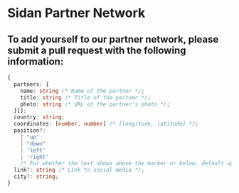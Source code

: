 # Sidan Partner Network

## To add yourself to our partner network, please submit a pull request with the following information:

```typescript
{
  partners: {
    name: string /* Name of the partner */;
    title: string /* Title of the partner */;
    photo: string /* URL of the partner's photo */;
  }[];
  country: string;
  coordinates: [number, number] /* [longitude, latitude] */;
  position?:
    | "up"
    | "down" 
    | 'left'
    | 'right'
    /* For whether the text shows above the marker or below, default up */;
  link?: string /* Link to social media */;
  city?: string;
}
```